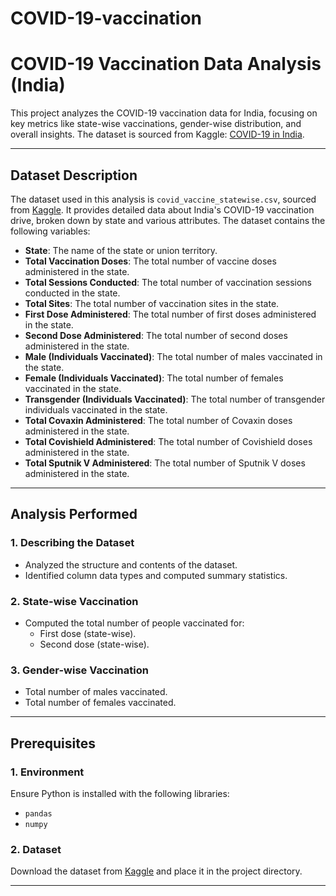 # COVID-19-vaccination

# COVID-19 Vaccination Data Analysis (India)

This project analyzes the COVID-19 vaccination data for India, focusing on key metrics like state-wise vaccinations, gender-wise distribution, and overall insights. The dataset is sourced from Kaggle: [COVID-19 in India](https://www.kaggle.com/sudalairajkumar/covid19-in-india?select=covid_vaccine_statewise.csv).

---

## Dataset Description

The dataset used in this analysis is `covid_vaccine_statewise.csv`, sourced from [Kaggle](https://www.kaggle.com/sudalairajkumar/covid19-in-india?select=covid_vaccine_statewise.csv). It provides detailed data about India's COVID-19 vaccination drive, broken down by state and various attributes. The dataset contains the following variables:

- **State**: The name of the state or union territory.
- **Total Vaccination Doses**: The total number of vaccine doses administered in the state.
- **Total Sessions Conducted**: The total number of vaccination sessions conducted in the state.
- **Total Sites**: The total number of vaccination sites in the state.
- **First Dose Administered**: The total number of first doses administered in the state.
- **Second Dose Administered**: The total number of second doses administered in the state.
- **Male (Individuals Vaccinated)**: The total number of males vaccinated in the state.
- **Female (Individuals Vaccinated)**: The total number of females vaccinated in the state.
- **Transgender (Individuals Vaccinated)**: The total number of transgender individuals vaccinated in the state.
- **Total Covaxin Administered**: The total number of Covaxin doses administered in the state.
- **Total Covishield Administered**: The total number of Covishield doses administered in the state.
- **Total Sputnik V Administered**: The total number of Sputnik V doses administered in the state.


---

## Analysis Performed

### 1. **Describing the Dataset**
   - Analyzed the structure and contents of the dataset.
   - Identified column data types and computed summary statistics.

### 2. **State-wise Vaccination**
   - Computed the total number of people vaccinated for:
     - First dose (state-wise).
     - Second dose (state-wise).

### 3. **Gender-wise Vaccination**
   - Total number of males vaccinated.
   - Total number of females vaccinated.

---

## Prerequisites

### 1. **Environment**
   Ensure Python is installed with the following libraries:
   - `pandas`
   - `numpy`

### 2. **Dataset**
   Download the dataset from [Kaggle](https://www.kaggle.com/sudalairajkumar/covid19-in-india?select=covid_vaccine_statewise.csv) and place it in the project directory.

---

